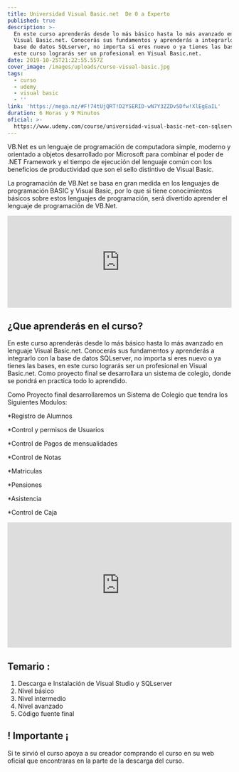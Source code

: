 ```yaml
---
title: Universidad Visual Basic.net  De 0 a Experto
published: true
description: >-
  En este curso aprenderás desde lo más básico hasta lo más avanzado en lenguaje
  Visual Basic.net. Conocerás sus fundamentos y aprenderás a integrarlo con la
  base de datos SQLserver, no importa si eres nuevo o ya tienes las bases, en
  este curso lograrás ser un profesional en Visual Basic.net. 
date: 2019-10-25T21:22:55.557Z
cover_image: /images/uploads/curso-visual-basic.jpg
tags:
  - curso
  - udemy
  - visual basic
  - ''
link: 'https://mega.nz/#F!74tUjQRT!D2YSERID-wN7Y3ZZDv5Dfw!XlEgEaIL'
duration: 6 Horas y 9 Minutos
oficial: >-
  https://www.udemy.com/course/universidad-visual-basic-net-con-sqlserver-de-0-a-experto/
---
```

VB.Net es un lenguaje de programación de computadora simple, moderno y orientado a objetos desarrollado por Microsoft para combinar el poder de .NET Framework y el tiempo de ejecución del lenguaje común con los beneficios de productividad que son el sello distintivo de Visual Basic. 

La programación de VB.Net se basa en gran medida en los lenguajes de programación BASIC y Visual Basic, por lo que si tiene conocimientos básicos sobre estos lenguajes de programación, será divertido aprender el lenguaje de programación de VB.Net.

<div style="width:100%;height:0;padding-bottom:41%;position:relative;"><iframe src="https://giphy.com/embed/UNZ3HQH0Enzos" width="100%" height="100%" style="position:absolute" frameBorder="0" class="giphy-embed" allowFullScreen></iframe></div>

## ¿Que aprenderás en el curso?

En este curso aprenderás desde lo más básico hasta lo más avanzado en lenguaje Visual Basic.net. Conocerás sus fundamentos y aprenderás a integrarlo con la base de datos SQLserver, no importa si eres nuevo o ya tienes las bases, en este curso lograrás ser un profesional en Visual Basic.net. Como proyecto final se desarrollara un sistema de colegio, donde se pondrá en practica todo lo aprendido.

Como Proyecto final desarrollaremos un Sistema de Colegio que tendra los Siguientes Modulos:

\*Registro de Alumnos

\*Control y permisos de Usuarios

\*Control de Pagos de mensualidades

\*Control de Notas

\*Matriculas

\*Pensiones

\*Asistencia

\*Control de Caja

<div style="width:100%;height:0;padding-bottom:56%;position:relative;"><iframe src="https://giphy.com/embed/hR6Q01jCXOr31wctJw" width="100%" height="100%" style="position:absolute" frameBorder="0" class="giphy-embed" allowFullScreen></iframe></div>

## Temario :

1. Descarga e Instalación de Visual Studio y SQLserver
2. Nivel básico
3. Nivel intermedio
4. Nivel avanzado
5. Código fuente final

## ! Importante ¡

Si te sirvió el curso apoya a su creador comprando el curso en su web oficial que encontraras en la parte de la descarga del curso.